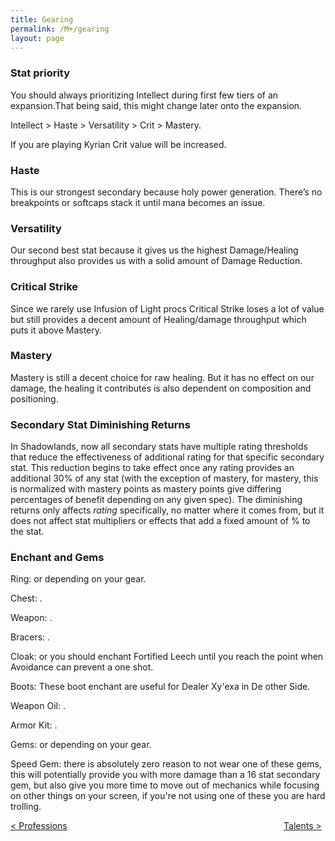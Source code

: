 ```yaml
---
title: Gearing
permalink: /M+/gearing
layout: page
---
```


### **Stat priority**

You should always prioritizing Intellect during first few tiers of an expansion.That being said, this might change later onto the expansion.

Intellect > Haste > Versatility > Crit > Mastery. 

If you are playing Kyrian Crit value will be increased.

### Haste

This is our strongest secondary because holy power generation. There’s no breakpoints or softcaps stack it until mana becomes an issue.

### Versatility

Our second best stat because it gives us the highest Damage/Healing throughput also provides us with a solid amount of Damage Reduction.

### Critical Strike

Since we rarely use Infusion of Light procs Critical Strike loses a lot of value but still provides a decent amount of Healing/damage throughput which puts it above Mastery.

### Mastery

Mastery is still a decent choice for raw healing. But it has no effect on our damage, the healing it contributes is also dependent on composition and positioning.

### Secondary Stat Diminishing Returns

In Shadowlands, now all secondary stats have multiple rating thresholds that reduce the effectiveness of additional rating for that specific secondary stat. This reduction begins to take effect once any rating provides an additional 30% of any stat (with the exception of mastery, for mastery, this is normalized with mastery points as mastery points give differing percentages of benefit depending on any given spec). The diminishing returns only affects *rating* specifically, no matter where it comes from, but it does not affect stat multipliers or effects that add a fixed amount of % to the stat.

### Enchant and Gems

Ring:
<a href="https://www.wowhead.com/spell=309617/tenet-of-haste" data-wh-icon-size="medium" data-wowhead="item=309617"></a> or 
<a href="https://www.wowhead.com/spell=309619/tenet-of-versatility" data-wh-icon-size="medium" data-wowhead="item=309619"></a> depending on your gear.

Chest:
<a href="https://www.wowhead.com/spell=324773/eternal-stats" data-wh-icon-size="medium" data-wowhead="item=309619"></a>.

Weapon: 
<a href="https://www.wowhead.com/spell=309627/celestial-guidance" data-wh-icon-size="medium" data-wowhead="item=309627"></a>.

Bracers: 
<a href="https://www.wowhead.com/spell=309609/eternal-intellect" data-wh-icon-size="medium" data-wowhead="item=309609"></a>.

Cloak: 
<a href="https://www.wowhead.com/spell=309530/fortified-avoidance" data-wh-icon-size="medium" data-wowhead="item=309530"></a> or 
<a href="https://www.wowhead.com/spell=309531/fortified-leech" data-wh-icon-size="medium" data-wowhead="item=309531"></a> you should enchant Fortified Leech until you reach the point when Avoidance can prevent a one shot.

Boots: 
<a href="https://www.wowhead.com/spell=323609/soul-treads" data-wh-icon-size="medium" data-wowhead="item=309530"></a> These boot enchant are useful for Dealer Xy'exa in De other Side.


Weapon Oil: 
<a href="https://www.wowhead.com/item=171285/shadowcore-oil" data-wh-icon-size="medium" data-wowhead="item=171285"></a>.

Armor Kit: 
<a href="https://www.wowhead.com/item=172347/heavy-desolate-armor-kit" data-wh-icon-size="medium" data-wowhead="item=172347"></a>.

Gems: 
<a href="https://www.wowhead.com/item=173128/quick-jewel-cluster" data-wh-icon-size="medium" data-wowhead="item=173128"></a> or 
<a href="https://www.wowhead.com/item=173129/versatile-jewel-cluster" data-wh-icon-size="medium" data-wowhead="item=173129"></a> depending on your gear.

Speed Gem: 
<a href="https://www.wowhead.com/item=169220/straddling-sage-agate" data-wh-icon-size="medium" data-wowhead="item=169220"></a> there is absolutely zero reason to not wear one of these gems, this will potentially provide you with more damage than a 16 stat secondary gem, but also give you more time to move out of mechanics while focusing on other things on your screen, if you're not using one of these you are hard trolling.

<div>
<div style="text-align:left;display: inline-block;width: 49%;">
<a href="/M+/professions"> < Professions </a>
</div>
<div style="text-align:right;display: inline-block;width: 49%;">
<a href="/M+/talents"> Talents ></a>
</div>
</div>
